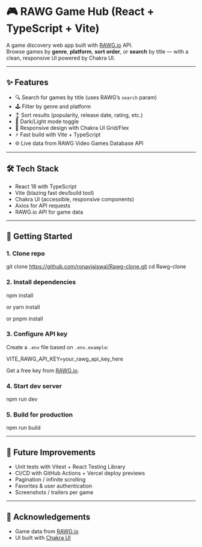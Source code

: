 # 🎮 RAWG Game Hub (React + TypeScript + Vite)

A game discovery web app built with [RAWG.io](https://rawg.io/apidocs) API.  
Browse games by **genre**, **platform**, **sort order**, or **search** by title — with a clean, responsive UI powered by Chakra UI.

---

## ✨ Features

- 🔍 Search for games by title (uses RAWG’s `search` param)  
- 🕹️ Filter by genre and platform  
- ↕️ Sort results (popularity, release date, rating, etc.)  
- 🎨 Dark/Light mode toggle  
- 📱 Responsive design with Chakra UI Grid/Flex  
- ⚡ Fast build with Vite + TypeScript  
- 🌐 Live data from RAWG Video Games Database API  

---

## 🛠️ Tech Stack

- React 18 with TypeScript  
- Vite (blazing fast dev/build tool)  
- Chakra UI (accessible, responsive components)  
- Axios for API requests  
- RAWG.io API for game data  

---

## 🚀 Getting Started

### 1. Clone repo
git clone https://github.com/ronavjaiswal/Rawg-clone.git
cd Rawg-clone

### 2. Install dependencies
npm install

or
yarn install

or
pnpm install


### 3. Configure API key
Create a `.env` file based on `.env.example`:

VITE_RAWG_API_KEY=your_rawg_api_key_here

Get a free key from [RAWG.io](https://rawg.io/apidocs).

### 4. Start dev server
npm run dev

### 5. Build for production
npm run build

---

## 🔮 Future Improvements

- Unit tests with Vitest + React Testing Library  
- CI/CD with GitHub Actions + Vercel deploy previews  
- Pagination / infinite scrolling  
- Favorites & user authentication  
- Screenshots / trailers per game  

---

## 🙌 Acknowledgements

- Game data from [RAWG.io](https://rawg.io/)  
- UI built with [Chakra UI](https://chakra-ui.com/)  
